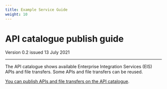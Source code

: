 ```yaml
---
title: Example Service Guide
weight: 10
---
```


# API catalogue publish guide

Version 0.2 issued 13 July 2021
***

The API catalogue shows available Enterprise Integration Services (EIS) APIs and file transfers. Some APIs and file transfers can be reused.

[You can publish APIs and file transfers on the API catalogue](/documentation/what-you-need-first.html).
